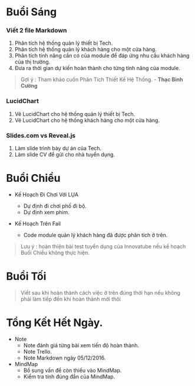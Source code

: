 # Buổi Sáng
### Viết 2 file Markdown 
1. Phân tích hệ thống quản lý thiết bị Tech.
2. Phân tích hệ thống quản lý khách hàng cho một cửa hàng.
3. Phân tích tính năng cần có của module để đáp ứng nhu cầu khách hàng của thị trường.
4. Đưa ra thời gian dự kiến hoàn thành cho từng tính năng của module.

> Gợi ý : Tham khảo cuốn Phân Tích Thiết Kế Hệ Thống. - **Thạc Bỉnh Cường** 

### LucidChart
1. Vẽ LucidChart cho hệ thống quản lý thiết bị Tech.
2. Vẽ LucidChart cho hệ thống khách hàng cho một cửa hàng.

### Slides.com vs Reveal.js
1. Làm slide trình bày dự án của Tech.
2. Làm slide CV để gửi cho nhà tuyển dụng.

# Buổi Chiều
* Kế Hoạch Đi Chơi Với LỤA 
  * Dự định đi chơi phố đi bộ.
  * Dự định xem phim.

* Kế Hoạch Trên Fail
  * Code module quản lý khách hàng đã được phân tích ở trên.

> Lưu ý : hoàn thiện bài test tuyển dụng của Innovatube nếu kế hoạch Buổi Chiều không thực hiện.
# Buổi Tối

> Viết sau khi hoàn thành cách việc ở trên đúng thời hạn nếu không phải làm tiếp đến khi hoàn thành mới thôi 

# Tổng Kết Hết Ngày.
* Note
  * Note đánh giá từng bài xem tiến độ hoàn thành.
  * Note Trello.
  * Note Markdown ngày 05/12/2016.
* MindMap
  * Bổ sung vấn đề còn thiếu vào MindMap.
  * Kiểm tra tính đúng đắn của MindMap.